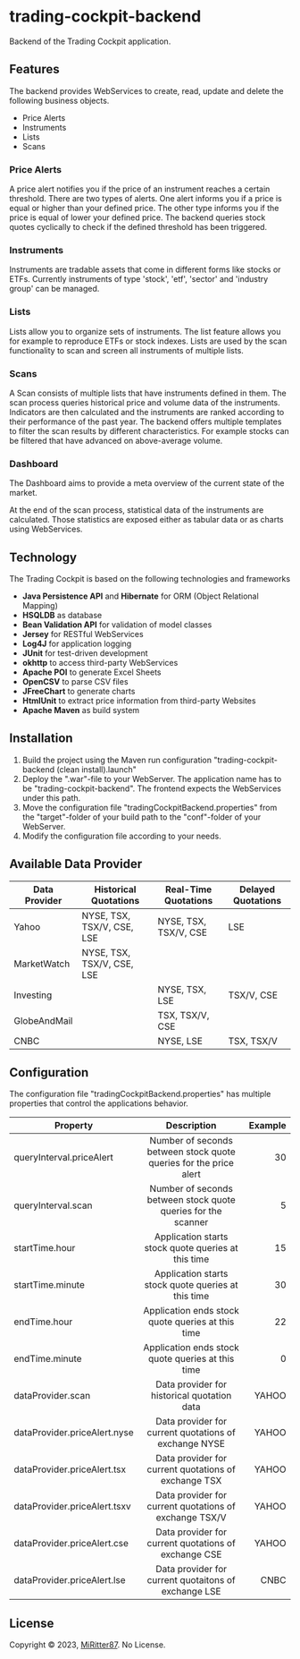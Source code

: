 # trading-cockpit-backend
Backend of the Trading Cockpit application.

## Features
The backend provides WebServices to create, read, update and delete the following business objects.

- Price Alerts
- Instruments
- Lists
- Scans

### Price Alerts
A price alert notifies you if the price of an instrument reaches a certain threshold. There are two types of alerts. One alert informs you if a price is equal or higher than your defined price. The other type informs you if the price is equal of lower your defined price. The backend queries stock quotes cyclically to check if the defined threshold has been triggered.

### Instruments
Instruments are tradable assets that come in different forms like stocks or ETFs. Currently instruments of type 'stock', 'etf', 'sector' and 'industry group' can be managed.

### Lists
Lists allow you to organize sets of instruments. The list feature allows you for example to reproduce ETFs or stock indexes. Lists are used by the scan functionality to scan and screen all instruments of multiple lists.

### Scans
A Scan consists of multiple lists that have instruments defined in them. The scan process queries historical price and volume data of the instruments. Indicators are then calculated and the instruments are ranked according to their performance of the past year.
The backend offers multiple templates to filter the scan results by different characteristics. For example stocks can be filtered that have advanced on above-average volume.

### Dashboard
The Dashboard aims to provide a meta overview of the current state of the market.

At the end of the scan process, statistical data of the instruments are calculated. Those statistics are exposed either as tabular data or as charts using WebServices.

## Technology

The Trading Cockpit is based on the following technologies and frameworks

 - **Java Persistence API** and **Hibernate** for ORM (Object Relational Mapping)
 - **HSQLDB** as database
 - **Bean Validation API** for validation of model classes
 - **Jersey** for RESTful WebServices
 - **Log4J** for application logging
 - **JUnit** for test-driven development
 - **okhttp** to access third-party WebServices
 - **Apache POI** to generate Excel Sheets
 - **OpenCSV** to parse CSV files
 - **JFreeChart** to generate charts
 - **HtmlUnit** to extract price information from third-party Websites
 - **Apache Maven** as build system

## Installation

1. Build the project using the Maven run configuration "trading-cockpit-backend (clean install).launch"
2. Deploy the ".war"-file to your WebServer. The application name has to be "trading-cockpit-backend". The frontend expects the WebServices under this path.
3. Move the configuration file "tradingCockpitBackend.properties" from the "target"-folder of your build path to the "conf"-folder of your WebServer.
4. Modify the configuration file according to your needs.

## Available Data Provider

| Data Provider   			| Historical Quotations			| Real-Time Quotations			| Delayed Quotations	|
|---------------------------|-------------------------------|-------------------------------|-----------------------|
| Yahoo				 		| NYSE, TSX, TSX/V, CSE, LSE	| NYSE, TSX, TSX/V, CSE		    | LSE					|
| MarketWatch				| NYSE, TSX, TSX/V, CSE, LSE	|								|						|
| Investing					|  								| NYSE, TSX, LSE				| TSX/V, CSE			|
| GlobeAndMail				| 								| TSX, TSX/V, CSE				|						|
| CNBC						|								| NYSE, LSE						| TSX, TSX/V			|


## Configuration
The configuration file "tradingCockpitBackend.properties" has multiple properties that control the applications behavior.

| Property   					|      Description      											|  Example |
|-------------------------------|:-----------------------------------------------------------------:|---------:|
| queryInterval.priceAlert 		|  Number of seconds between stock quote queries for the price alert| 30       |
| queryInterval.scan			|  Number of seconds between stock quote queries for the scanner	| 5		   |
| startTime.hour 				|  Application starts stock quote queries at this time 				| 15       |
| startTime.minute 				|  Application starts stock quote queries at this time 				| 30       |
| endTime.hour 					|  Application ends stock quote queries at this time 				| 22       |
| endTime.minute 				|  Application ends stock quote queries at this time 				| 0        |
| dataProvider.scan				|  Data provider for historical quotation data						| YAHOO	   |
| dataProvider.priceAlert.nyse	|  Data provider for current quotations of exchange NYSE			| YAHOO	   |
| dataProvider.priceAlert.tsx	|  Data provider for current quotations of exchange TSX				| YAHOO    |
| dataProvider.priceAlert.tsxv	|  Data provider for current quotations of exchange TSX/V			| YAHOO	   |
| dataProvider.priceAlert.cse	|  Data provider for current quotations of exchange CSE				| YAHOO    |
| dataProvider.priceAlert.lse	|  Data provider for current quotaitons of exchange LSE				| CNBC	   |

## License

Copyright © 2023, [MiRitter87](https://github.com/MiRitter87). No License.